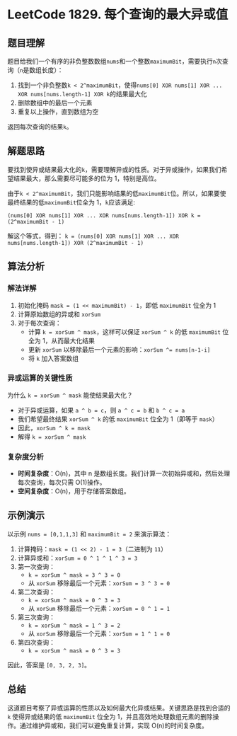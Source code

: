 # LeetCode 1829. 每个查询的最大异或值

## 题目理解

题目给我们一个有序的非负整数数组`nums`和一个整数`maximumBit`，需要执行`n`次查询（`n`是数组长度）：

1. 找到一个非负整数`k < 2^maximumBit`，使得`nums[0] XOR nums[1] XOR ... XOR nums[nums.length-1] XOR k`的结果最大化
2. 删除数组中的最后一个元素
3. 重复以上操作，直到数组为空

返回每次查询的结果`k`。

## 解题思路

要找到使异或结果最大化的`k`，需要理解异或的性质。对于异或操作，如果我们希望结果最大，那么需要尽可能多的位为 1，特别是高位。

由于`k < 2^maximumBit`，我们只能影响结果的低`maximumBit`位。所以，如果要使最终结果的低`maximumBit`位全为 1，`k`应该满足:

`(nums[0] XOR nums[1] XOR ... XOR nums[nums.length-1]) XOR k = (2^maximumBit - 1)`

解这个等式，得到：
`k = (nums[0] XOR nums[1] XOR ... XOR nums[nums.length-1]) XOR (2^maximumBit - 1)`

## 算法分析

### 解法详解

1. 初始化掩码 `mask = (1 << maximumBit) - 1`，即低 `maximumBit` 位全为 1
2. 计算原始数组的异或和 `xorSum`
3. 对于每次查询：
   - 计算 `k = xorSum ^ mask`，这样可以保证 `xorSum ^ k` 的低 `maximumBit` 位全为 1，从而最大化结果
   - 更新 `xorSum` 以移除最后一个元素的影响：`xorSum ^= nums[n-1-i]`
   - 将 `k` 加入答案数组

### 异或运算的关键性质

为什么 `k = xorSum ^ mask` 能使结果最大化？

- 对于异或运算，如果 `a ^ b = c`，则 `a ^ c = b` 和 `b ^ c = a`
- 我们希望最终结果 `xorSum ^ k` 的低 `maximumBit` 位全为 1（即等于 `mask`）
- 因此，`xorSum ^ k = mask`
- 解得 `k = xorSum ^ mask`

### 复杂度分析

- **时间复杂度**：O(n)，其中 n 是数组长度。我们计算一次初始异或和，然后处理每次查询，每次只需 O(1)操作。
- **空间复杂度**：O(n)，用于存储答案数组。

## 示例演示

以示例 `nums = [0,1,1,3]` 和 `maximumBit = 2` 来演示算法：

1. 计算掩码：`mask = (1 << 2) - 1 = 3`（二进制为 `11`）
2. 计算异或和：`xorSum = 0 ^ 1 ^ 1 ^ 3 = 3`
3. 第一次查询：
   - `k = xorSum ^ mask = 3 ^ 3 = 0`
   - 从 `xorSum` 移除最后一个元素：`xorSum = 3 ^ 3 = 0`
4. 第二次查询：
   - `k = xorSum ^ mask = 0 ^ 3 = 3`
   - 从 `xorSum` 移除最后一个元素：`xorSum = 0 ^ 1 = 1`
5. 第三次查询：
   - `k = xorSum ^ mask = 1 ^ 3 = 2`
   - 从 `xorSum` 移除最后一个元素：`xorSum = 1 ^ 1 = 0`
6. 第四次查询：
   - `k = xorSum ^ mask = 0 ^ 3 = 3`

因此，答案是 `[0, 3, 2, 3]`。

## 总结

这道题目考察了异或运算的性质以及如何最大化异或结果。关键思路是找到合适的 `k` 使得异或结果的低 `maximumBit` 位全为 1，并且高效地处理数组元素的删除操作。通过维护异或和，我们可以避免重复计算，实现 O(n)的时间复杂度。
